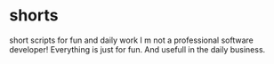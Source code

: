 # shorts
short scripts for fun and daily work
I m not a professional software developer! Everything is just for fun.
And usefull in the daily business.

